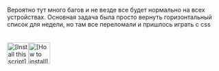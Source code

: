 Вероятно тут много багов и не везде все будет нормально на всех устройствах. Основная задача была просто вернуть горизонтальный список для недели, но там все переломали и пришлось играть с css
<br>
<br>
<br>
<a href="https://github.com/MubaraksaGen/t2iti_horizontal_week/raw/refs/heads/main/t2iti-horizontal-week.user.js"><img height=50 alt="[Install this script]" src="https://assets.googlegpt.io/images/buttons/greasy-fork/install/this-script.svg"></a><a href="#-installation"><img height=50 alt="[How to install]" title="How to install" src="https://assets.googlegpt.io/images/buttons/greasy-fork/help.svg"></a>
<br>
